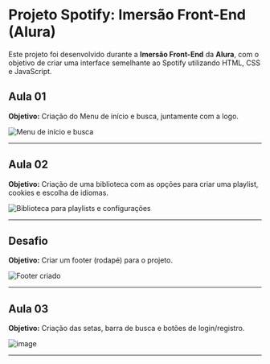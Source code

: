 # Projeto Spotify: Imersão Front-End (Alura)

Este projeto foi desenvolvido durante a **Imersão Front-End** da **Alura**, com o objetivo de criar uma interface semelhante ao Spotify utilizando HTML, CSS e JavaScript.

## Aula 01
**Objetivo:** Criação do Menu de início e busca, juntamente com a logo.

![Menu de início e busca](https://github.com/user-attachments/assets/7c99b585-240c-46b6-a1f0-2dc426a0a5c5)

---

## Aula 02
**Objetivo:** Criação de uma biblioteca com as opções para criar uma playlist, cookies e escolha de idiomas.

![Biblioteca para playlists e configurações](https://github.com/user-attachments/assets/c83b9b60-0366-49a9-8daa-f6dc8f3886b7)

---

## Desafio
**Objetivo:** Criar um footer (rodapé) para o projeto.

![Footer criado](https://github.com/user-attachments/assets/8f8b50fa-a376-4d66-b78e-91d365c41f80)

---

## Aula 03
**Objetivo:** Criação das setas, barra de busca e botões de login/registro.

![image](https://github.com/user-attachments/assets/50d5eb64-9da0-4434-8fde-03ea24040311)

---
